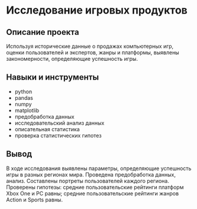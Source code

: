 # Исследование игровых продуктов

## Описание проекта 
Используя исторические данные о продажах компьютерных игр, оценки пользователей и экспертов, жанры и платформы, выявлены закономерности, определяющие успешность игры. 

## Навыки и инструменты

- python
- pandas
- numpy
- matplotlib
- предобработка данных
- исследовательский анализ данных
- описательная статистика
- проверка статистических гипотез

## Вывод
В ходе исследования выявлены параметры, определяющие успешность игры в разных регионах мира. Проведена предобработка данных, анализ. Составлены портреты пользователей каждого региона. Проверены
гипотезы: средние пользовательские рейтинги платформ Xbox One и PC равны;
средние пользовательские рейтинги жанров Action и Sports равны.
